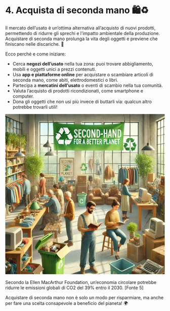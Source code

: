 # 4. Acquista di seconda mano 🛍️♻️

Il mercato dell’usato è un’ottima alternativa all’acquisto di nuovi prodotti, permettendo di ridurre gli sprechi e l’impatto ambientale della produzione. Acquistare di seconda mano prolunga la vita degli oggetti e previene che finiscano nelle discariche. 🌱

Ecco perché e come iniziare:

- Cerca **negozi dell’usato** nella tua zona: puoi trovare abbigliamento, mobili e oggetti unici a prezzi contenuti.
- Usa **app e piattaforme online** per acquistare o scambiare articoli di seconda mano, come abiti, elettrodomestici o libri.
- Partecipa a **mercatini dell’usato** o eventi di scambio nella tua comunità.
- Valuta l’acquisto di prodotti ricondizionati, come smartphone e computer.
- Dona gli oggetti che non usi più invece di buttarli via: qualcun altro potrebbe trovarli utili!

![Acquista di seconda mano](../images/step%204/acquistiSecondaMano.webp)

Secondo la Ellen MacArthur Foundation, un’economia circolare potrebbe ridurre le emissioni globali di CO2 del 39% entro il 2030. [Fonte 5]

Acquistare di seconda mano non è solo un modo per risparmiare, ma anche per fare una scelta consapevole a beneficio del pianeta! 🌍

